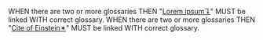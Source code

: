 WHEN there are two or more glossaries THEN "[Lorem ipsum↴](../../glossary.md#lorem-ipsum)" MUST be linked WITH correct glossary.
WHEN there are two or more glossaries THEN "[Cite of Einstein✶](../../cites.md#cite-of-einstein)" MUST be linked WITH correct glossary.

